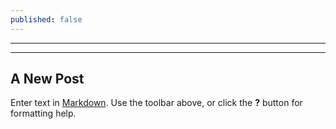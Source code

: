 ```yaml
---
published: false
---
```


---
---

## A New Post

Enter text in [Markdown](http://daringfireball.net/projects/markdown/). Use the toolbar above, or click the **?** button for formatting help.
